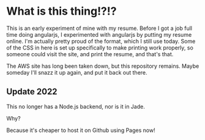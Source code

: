 # What is this thing!?!?

This is an early experiment of mine with my resume. Before I got a job full time doing angularjs, I experimented with angularjs by putting my resume online. I'm actually pretty proud of the format, which I still use today. Some of the CSS in here is set up specifically to make printing work properly, so someone could visit the site, and print the resume, and that's that. 

The AWS site has long been taken down, but this repository remains. Maybe someday I'll snazz it up again, and put it back out there.

## Update 2022

This no longer has a Node.js backend, nor is it in Jade. 

Why?

Because it's cheaper to host it on Github using Pages now! 